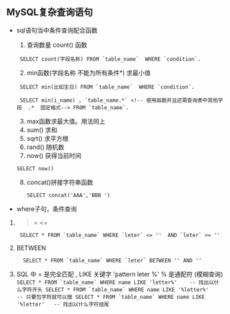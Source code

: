 ## MySQL复杂查询语句

  + sql语句当中条件查询配合函数
    1. 查询数量 count() 函数
    ```
     SELECT count(字段名称) FROM `table_name`  WHERE `condition`.
    ```
    2. min函数(字段名称 不能为所有条件*) 求最小值
    ```
     SELECT min(比如生日) FROM `table_name`  WHERE `condition`.

     SELECT min(i_name) , `table_name.*` <!-- 使用函数并且还需查询表中其他字段  .*  固定格式--> FROM `table_name`.
    ```
    3. max函数求最大值。用法同上
    4. sum() 求和
    5. sqrt() 求平方根
    6. rand() 随机数
    7. now() 获得当前时间
      ```
      SELECT now()
      ```
    8. concat()拼接字符串函数
       ```
       SELECT concat('AAA','BBB ')
       ```  

  + where子句，条件查询
  1.  >=  <=  
      ```
       SELECT * FROM `table_name` WHERE `leter` <= ''  AND `leter` >= ''
      ```   
  2.  BETWEEN 
      ```
        SELECT * FROM `table_name` WHERE `leter` BETWEEN '' AND ''
      ```     
  3.  SQL 中 = 是完全匹配 , LIKE 关键字 'pattern leter %'  % 是通配符   (模糊查询)
     ```
       SELECT * FROM `table_name` WHERE name LIKE 'letter%'    -- 找出以什么字符开头
       SELECT * FROM `table_name` WHERE name LIKE '%letter%'    -- 只要包字符就可以搜
       SELECT * FROM `table_name` WHERE name LIKE '%letter'   -- 找出以什么字符结尾
     ```
